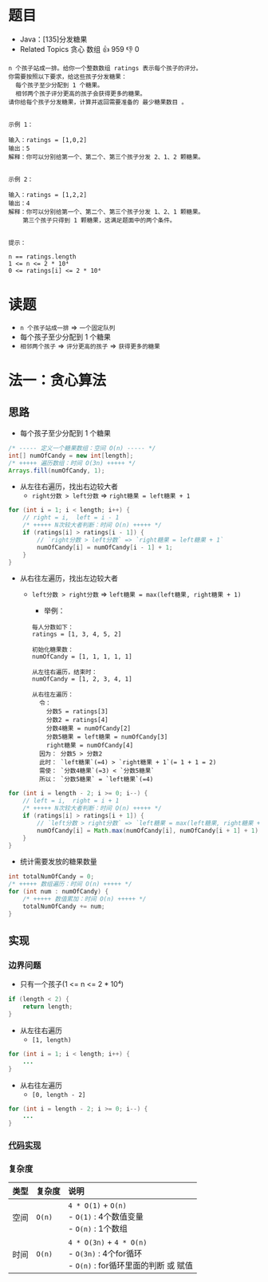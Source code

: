 # 题目

- Java：[135]分发糖果
- Related Topics 贪心 数组 👍 959 👎 0

```text
n 个孩子站成一排。给你一个整数数组 ratings 表示每个孩子的评分。
你需要按照以下要求，给这些孩子分发糖果： 
  每个孩子至少分配到 1 个糖果。 
  相邻两个孩子评分更高的孩子会获得更多的糖果。 
请你给每个孩子分发糖果，计算并返回需要准备的 最少糖果数目 。 


示例 1： 

输入：ratings = [1,0,2]
输出：5
解释：你可以分别给第一个、第二个、第三个孩子分发 2、1、2 颗糖果。


示例 2： 

输入：ratings = [1,2,2]
输出：4
解释：你可以分别给第一个、第二个、第三个孩子分发 1、2、1 颗糖果。
    第三个孩子只得到 1 颗糖果，这满足题面中的两个条件。 


提示： 

n == ratings.length 
1 <= n <= 2 * 10⁴ 
0 <= ratings[i] <= 2 * 10⁴ 
```

# 读题

- `n 个孩子站成一排` => `一个固定队列`
- 每个孩子至少分配到 1 个糖果
- `相邻两个孩子` => `评分更高的孩子` => `获得更多的糖果`

# 法一：贪心算法

## 思路

- 每个孩子至少分配到 1 个糖果

```java
/* ----- 定义一个糖果数组：空间 O(n) ----- */
int[] numOfCandy = new int[length];
/* +++++ 遍历数组：时间 O(3n) +++++ */
Arrays.fill(numOfCandy, 1);
```

- 从左往右遍历，找出右边较大者
  - `right分数 > left分数` => `right糖果 = left糖果 + 1`

```java
for (int i = 1; i < length; i++) {
    // right = i,  left = i - 1
    /* +++++ N次较大者判断：时间 O(n) +++++ */
    if (ratings[i] > ratings[i - 1]) {
        // `right分数 > left分数` => `right糖果 = left糖果 + 1`
        numOfCandy[i] = numOfCandy[i - 1] + 1;
    }
}
```

- 从右往左遍历，找出左边较大者
  - `left分数 > right分数` => `left糖果 = max(left糖果, right糖果 + 1)`
    - 举例：

    ```text
    每人分数如下：
    ratings = [1, 3, 4, 5, 2]

    初始化糖果数：
    numOfCandy = [1, 1, 1, 1, 1]

    从左往右遍历，结束时：
    numOfCandy = [1, 2, 3, 4, 1]

    从右往左遍历：
      令： 
        分数5 = ratings[3]
        分数2 = ratings[4]
        分数4糖果 = numOfCandy[2]
        分数5糖果 = left糖果 = numOfCandy[3]
        right糖果 = numOfCandy[4]
      因为： 分数5 > 分数2
      此时： `left糖果`(=4) > `right糖果 + 1`(= 1 + 1 = 2)
      需使： `分数4糖果`(=3) < `分数5糖果`
      所以： `分数5糖果` = `left糖果`(=4)

    ```

```java
for (int i = length - 2; i >= 0; i--) {
    // left = i,  right = i + 1
    /* +++++ N次较大者判断：时间 O(n) +++++ */
    if (ratings[i] > ratings[i + 1]) {
        // `left分数 > right分数` => `left糖果 = max(left糖果, right糖果 + 1)`
        numOfCandy[i] = Math.max(numOfCandy[i], numOfCandy[i + 1] + 1);
    }
}
```

- 统计需要发放的糖果数量

```java
int totalNumOfCandy = 0;
/* +++++ 数组遍历：时间 O(n) +++++ */
for (int num : numOfCandy) {
    /* +++++ 数值累加：时间 O(n) +++++ */
    totalNumOfCandy += num;
}
```

## 实现

### 边界问题

- 只有一个孩子(1 <= n <= 2 * 10⁴)

```java
if (length < 2) {
    return length;
}
```

- 从左往右遍历
  - `[1, length)`

```java
for (int i = 1; i < length; i++) {
    ...
}
```

- 从右往左遍历
  - `[0, length - 2]`

```java
for (int i = length - 2; i >= 0; i--) {
    ...
}
```

### [代码实现](Demo01.java)

### 复杂度

类型 | 复杂度 | 说明
:--- |:--- |:---
空间 | `O(n)` | `4 * O(1)` + `O(n)` </br> - `O(1)` : 4个数值变量 </br> - `O(n)` : 1个数组
时间 | `O(n)` | `4 * O(3n)` + `4 * O(n)` </br> - `O(3n)` : 4个for循环 </br> - `O(n)` : for循环里面的判断 或 赋值
